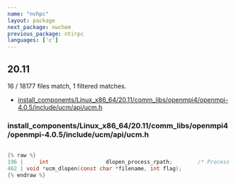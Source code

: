 ```yaml
---
name: "nvhpc"
layout: package
next_package: nwchem
previous_package: ntirpc
languages: ['c']
---
```

## 20.11
16 / 18177 files match, 1 filtered matches.

 - [install_components/Linux_x86_64/20.11/comm_libs/openmpi4/openmpi-4.0.5/include/ucm/api/ucm.h](#install_componentslinux_x86_642011comm_libsopenmpi4openmpi-405includeucmapiucmh)

### install_components/Linux_x86_64/20.11/comm_libs/openmpi4/openmpi-4.0.5/include/ucm/api/ucm.h

```c

{% raw %}
196 |     int                  dlopen_process_rpath;        /* Process RPATH section in dlopen hook */
462 | void *ucm_dlopen(const char *filename, int flag);
{% endraw %}

```